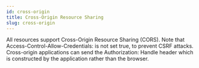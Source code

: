 ```yaml
---
id: cross-origin
title: Cross-Origin Resource Sharing
slug: cross-origin
---
```


All resources support Cross-Origin Resource Sharing (CORS).
Note that Access-Control-Allow-Credentials: is not set true, to prevent CSRF attacks.
Cross-origin applications can send the Authorization: Handle header which is constructed by the application rather than the browser.


